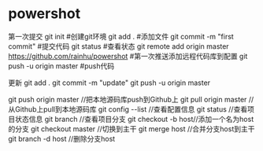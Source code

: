 # powershot
第一次提交
git init #创建git环境
git add .  #添加文件
git commit -m "first commit"  #提交代码
git status     #查看状态
git remote add origin master https://github.com/rainhu/powershot  #第一次推送添加远程代码库到配置
git push -u origin master #push代码

更新
git add .
git commit -m "update"
git push -u origin master


git push origin master //把本地源码库push到Github上
git pull origin master //从Github上pull到本地源码库
git config --list //查看配置信息
git status //查看项目状态信息
git branch //查看项目分支
git checkout -b host//添加一个名为host的分支
git checkout master //切换到主干
git merge host //合并分支host到主干
git branch -d host //删除分支host




